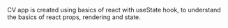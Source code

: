 CV app is created using basics of react with useState hook, to understand the basics of react props, rendering and state.
